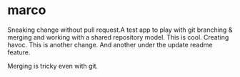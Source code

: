 # marco
Sneaking change without pull request.A test app to play with git branching &amp; merging and working with a shared repository model.  This is cool. Creating havoc. This is another change. And another under the update readme feature.

Merging is tricky even with git.
